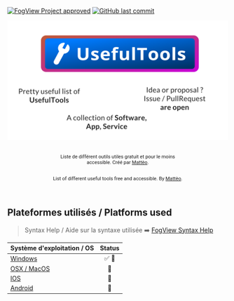 [![FogView Project approved](https://img.shields.io/badge/FogView%20Quality-approved-00cc66.svg)](https://fogview.web-edu.fr) [![GitHub last commit](https://img.shields.io/github/last-commit/mattixnow/usefultools.svg)](https://github.com/mattixnow/usefultools)
<div align="center">
<img src="res/UsefulTools Hero.svg" alt="Hero" id="hero">
<br>
<br>

<div align="center" style="display:inline-block;width:300px;padding:12px;font-size: 0.8em;font-family: Roboto, Helvetica, Arial;">Liste de différent outils utiles gratuit et pour le moins accessible. Créé par <a href="https://github.com/MattixNow">Mattèo</a>.</div>
<div align="center" style="display:inline-block;width:300px;padding:12px;font-size: 0.8em;font-family: Roboto, Helvetica, Arial;">List of different useful tools free and accessible. By <a href="https://github.com/MattixNow">Mattèo</a>.</div>
</div>
<br>

## Plateformes utilisés / Platforms used
> Syntax Help / Aide sur la syntaxe utilisée :arrow_right: [FogView Syntax Help](https://github.com/FogViewLab/Projects/blob/master/Syntax.md)

| Système d'exploitation / OS | Status                      |
| --------------------------- | :-------------------------: |
| [Windows](Windows.md)       | :white_check_mark: :wrench: |
| [OSX / MacOS](OSX.md)       | :memo:                      |
| [IOS](IOS.md)               | :memo:                      |
| [Android](Android.md)       | :memo:                      |
